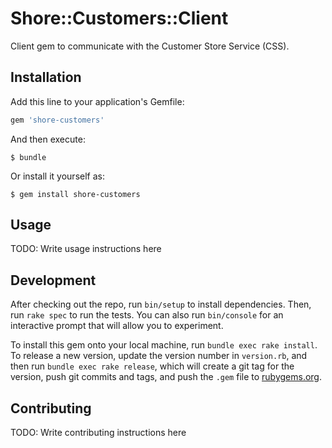 # Shore::Customers::Client

Client gem to communicate with the Customer Store Service (CSS).

## Installation

Add this line to your application's Gemfile:

```ruby
gem 'shore-customers'
```

And then execute:

    $ bundle

Or install it yourself as:

    $ gem install shore-customers

## Usage

TODO: Write usage instructions here

## Development

After checking out the repo, run `bin/setup` to install dependencies. Then, run `rake spec` to run the tests. You can also run `bin/console` for an interactive prompt that will allow you to experiment.

To install this gem onto your local machine, run `bundle exec rake install`. To release a new version, update the version number in `version.rb`, and then run `bundle exec rake release`, which will create a git tag for the version, push git commits and tags, and push the `.gem` file to [rubygems.org](https://rubygems.org).

## Contributing

TODO: Write contributing instructions here

